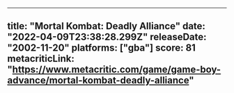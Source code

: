 
---
title: "Mortal Kombat: Deadly Alliance"
date: "2022-04-09T23:38:28.299Z"
releaseDate: "2002-11-20"
platforms: ["gba"]
score: 81
metacriticLink: "https://www.metacritic.com/game/game-boy-advance/mortal-kombat-deadly-alliance"
---
